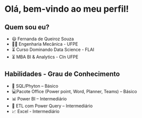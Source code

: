 # **Olá, bem-vindo ao meu perfil!**

## Quem sou eu?

* 😃 Fernanda de Queiroz Souza
* 👩‍🎓 Engenharia Mecânica - UFPE
* ⏳ Curso Dominando Data Science - FLAI
* ⏳ MBA BI & Analytics - CIn UFPE

## Habilidades - Grau de Conhecimento

* 📄 SQL/Phyton – Básico 
*	💻Pacote Office (Power point, Word, Planner, Teams) – Básico
*	📊 Power BI – Intermediário
*	🔧 ETL com Power Query – Intermediário
*	📈 Excel - Intermediário
